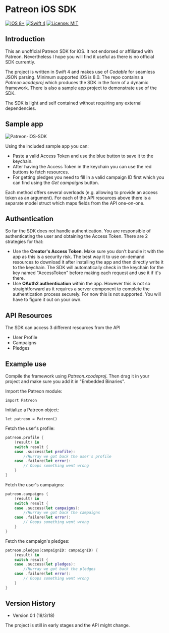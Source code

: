# Patreon iOS SDK
[![iOS 8+](https://img.shields.io/badge/platform-iOS%209%2B-blue.svg)](https://img.shields.io/badge/platform-iOS%209%2B-blue.svg)
[![Swift 4](https://img.shields.io/badge/language-swift4-f48041.svg)](https://img.shields.io/badge/language-swift4-f48041.svg)
[![License: MIT](https://img.shields.io/badge/license-MIT-lightgrey.svg)](https://img.shields.io/badge/license-MIT-lightgrey.svg)


## Introduction
This an unofficial Patreon SDK for iOS. It not endorsed or affiliated with Patreon. Nevertheless I hope you will find it useful as there is no official SDK currently.

The project is written in Swift 4 and makes use of *Codable* for seamless JSON parsing. Minimum supported iOS is 8.0. The repo contains a *Patreon.xcodeproj* which produces the SDK in the form of a dynamic framework. There is also a sample app project to demonstrate use of the SDK.

The SDK is light and self contained without requiring any external dependencies.

## Sample app

![Patreon-iOS-SDK](https://github.com/fotiDim/Patreon-iOS-SDK/raw/master/Screenshots/Patreon-iOS-SDK.png)


Using the included sample app you can:
* Paste a valid Access Token and use the blue button to save it to the keychain.
* After having the Access Token in the keychain you can use the red buttons to fetch resources.
* For getting pledges you need to fill in a valid campaign ID first which you can find using the *Get campaigns* button.

Each method offers several overloads (e.g. allowing to provide an access token as an argument). For each of the API resources above there is a separate model struct which maps fields from the API one-on-one.

## Authentication
So far the SDK does not handle authentication. You are responsible of authenticating the user and obtaining the Access Token. There are 2 strategies for that:
* Use the **Creator's Access Token**. Make sure you don't bundle it with the app as this is a security risk. The best way it to use on-demand resources to download it after installing the app and then directly write it to the keychain. The SDK will automatically check in the keychain for the key named "AccessToken" before making each request and use it if it's there.
* Use **OAuth2 authentication** within the app. However this is not so straightforward as it requires a server component to complete the authentication process securely. For now this is not supported. You will have to figure it out on your own.

## API Resources
The SDK can access 3 different resources from the API
* User Profile
* Campaigns
* Pledges

## Example use
Compile the framework using *Patreon.xcodeproj*. Then drag it in your project and make sure you add it in "Embedded Binaries".

Import the Patreon module:

    import Patreon

Initialize a Patreon object:

    let patreon = Patreon()

Fetch the user's profile:

```swift
patreon.profile {
    (result) in
    switch result {
    case .success(let profile):
        //Hurray we got back the user's profile
    case .failure(let error):
        // Ooops something went wrong
    }
}
```

Fetch the user's campaigns:

```swift
patreon.campaigns {
    (result) in
    switch result {
    case .success(let campaigns):
        //Hurray we got back the campaigns
    case .failure(let error):
        // Ooops something went wrong
    }
}
```

Fetch the campaign's pledges:

```swift
patreon.pledges(campaignID: campaignID) {
    (result) in
    switch result {
    case .success(let pledges):
        //Hurray we got back the pledges
    case .failure(let error):
        // Ooops something went wrong
    }
}
```

## Version History
- Version 0.1 (18/3/18)


The project is still in early stages and the API might change.
